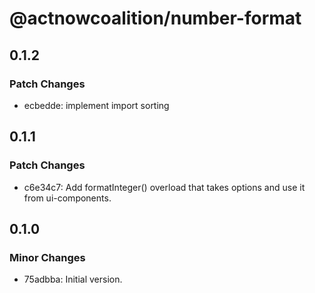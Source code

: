 # @actnowcoalition/number-format

## 0.1.2

### Patch Changes

- ecbedde: implement import sorting

## 0.1.1

### Patch Changes

- c6e34c7: Add formatInteger() overload that takes options and use it from ui-components.

## 0.1.0

### Minor Changes

- 75adbba: Initial version.
